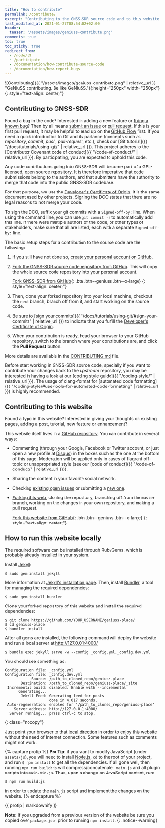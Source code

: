 ```yaml
---
title: "How to contribute"
permalink: /contribute/
excerpt: "Contributing to the GNSS-SDR source code and to this website."
last_modified_at: 2021-01-27T08:54:02+02:00
header:
  teaser: "/assets/images/geniuss-contribute.png"
comments: true
toc: true
toc_sticky: true
redirect_from:
  - /node/19
  - /participate
  - /documentation/how-contribute-source-code
  - /documentation/how-report-bugs
---
```



![Contributing]({{ "/assets/images/geniuss-contribute.png" | relative_url }} "GeNiuSS contributing. Be like GeNiuSS."){:height="250px" width="250px"}
{: style="text-align: center;"}

## Contributing to GNSS-SDR

Found a bug in the code? Interested in adding a new feature or [fixing a known bug](https://github.com/gnss-sdr/gnss-sdr/issues)? Then by all means [submit an issue](https://github.com/gnss-sdr/gnss-sdr/issues/new) or [pull request](https://help.github.com/articles/using-pull-requests/). If this is your first pull request, it may be helpful to read up on the [GitHub Flow](https://guides.github.com/introduction/flow/) first. If you need a quick introduction to Git and its parlance (concepts such as _repository_, _commit_, _push_, _pull-request_, etc.), check our [Git tutorial]({{ "/docs/tutorials/using-git/" | relative_url }}). This project adheres to the [Contributor Covenant code of
conduct]({{ "/code-of-conduct/" | relative_url }}). By participating, you are expected to uphold this code.

Any code contributions going into GNSS-SDR will become part of a GPL-licensed,
open source repository. It is therefore imperative that code submissions belong
to the authors, and that submitters have the authority to merge that code into
the public GNSS-SDR codebase.

For that purpose, we use the [Developer's Certificate of Origin](https://github.com/gnss-sdr/gnss-sdr/blob/next/.github/DCO.txt). It is the same document used by other projects. Signing the DCO states that there are
no legal reasons to not merge your code.

To sign the DCO, suffix your git commits with a `Signed-off-by:` line. When using
the command line, you can use `git commit -s` to automatically add this line. If
there were multiple authors of the code, or other types of stakeholders, make
sure that all are listed, each with a separate `Signed-off-by:` line.

The basic setup steps for a contribution to the source code are the following:

1. If you still have not done so, [create your personal account on GitHub](https://github.com/join).

2. [Fork the GNSS-SDR source code repository from GitHub](https://github.com/gnss-sdr/gnss-sdr/fork). This will copy the
whole source code repository into your personal account.

   [<i class="fab fa-github fa-lg"></i> Fork GNSS-SDR from GitHub](https://github.com/gnss-sdr/gnss-sdr/fork){: .btn .btn--geniuss .btn--x-large}
   {: style="text-align: center;"}

3. Then, clone your forked repository into your local machine, checkout the `next` branch, branch off from it, and start working on the source code.

4. Be sure to [sign your commits]({{ "/docs/tutorials/using-git/#sign-your-commits" | relative_url }}) to indicate that you fulfill the [Developer's Certificate of Origin](https://github.com/gnss-sdr/gnss-sdr/blob/next/.github/DCO.txt).

5. When your contribution is ready, head your browser to your GitHub repository, switch to the branch where your contributions are, and click the **Pull Request** button.

More details are available in the [CONTRIBUTING.md](https://github.com/gnss-sdr/gnss-sdr/blob/master/CONTRIBUTING.md) file.

Before start working in GNSS-SDR source code, specially if you want to contribute your changes back to the _upstream_ repository, you may be interested in having a look at our [coding style guide]({{ "/coding-style/" | relative_url }}). The usage of clang-format for [automated code formatting]({{ "/coding-style/#use-tools-for-automated-code-formatting" | relative_url }}) is highly recommended.

## Contributing to this website

Found a typo in this website? Interested in giving your thoughts on existing pages, adding a post, tutorial, new feature or enhancement?

This website itself lives in a [GitHub repository](https://github.com/gnss-sdr/geniuss-place.git). You can contribute in several ways:

 * Commenting (through your Google, Facebook or Twitter account, or just open a new profile at [Disqus](https://disqus.com/)) in the boxes such as the one at the bottom of this page. Moderation will be applied only in cases of flagrant off-topic or unappropriated style (see our [code of conduct]({{ "/code-of-conduct/" | relative_url }})).

 * Sharing the content in your favorite social network.

 * Checking [existing open issues](https://github.com/gnss-sdr/geniuss-place/issues/) or submitting a [new one](https://github.com/gnss-sdr/geniuss-place/issues/new).

 * [Forking this web](https://github.com/gnss-sdr/geniuss-place/fork), cloning the repository, branching off from the `master` branch, working on the changes in your own repository, and making a pull request.

   [<i class="fab fa-github fa-lg"></i> Fork this website from GitHub](https://github.com/gnss-sdr/geniuss-place/fork){: .btn .btn--geniuss .btn--x-large}
   {: style="text-align: center;"}


## How to run this website locally

The required software can be installed through [RubyGems](https://rubygems.org/), which is probably already installed in your system.

Install [Jekyll](https://jekyllrb.com/):

```console
$ sudo gem install jekyll
```

More information at [Jekyll's installation page](https://jekyllrb.com/docs/installation/). Then, install [Bundler](https://bundler.io/), a tool for managing the required dependencies:

```console
$ sudo gem install bundler
```

Clone your forked repository of this website and install the required dependencies:

```console
$ git clone https://github.com/YOUR_USERNAME/geniuss-place/
$ cd geniuss-place
$ bundler install
```

After all gems are installed, the following command will deploy the website and run a local server at http://127.0.0.1:4000/

```console
$ bundle exec jekyll serve -w --config _config.yml,_config.dev.yml
```

You should see something as:

```console
Configuration file: _config.yml
Configuration file: _config.dev.yml
            Source: /path_to_cloned_repo/geniuss-place
       Destination: /path_to_cloned_repo/geniuss-place/_site
 Incremental build: disabled. Enable with --incremental
      Generating...
       Jekyll Feed: Generating feed for posts      
                    done in 4.017 seconds.
 Auto-regeneration: enabled for '/path_to_cloned_repo/geniuss-place'
    Server address: http://127.0.0.1:4000/
  Server running... press ctrl-c to stop.
```
{: class="nocopy"}

Just point your browser to that [local direction](http://127.0.0.1:4000/) in order to enjoy this website without the need of Internet connection. Some features such as comments might not work.

{% capture protip %}
**Pro Tip**: if you want to modify JavaScript (under `assets/js`), you will need to install [Node.js](https://nodejs.org/en/), `cd` to the root of your project, and run `$ npm install` to get all the dependencies. If all gone well, then running `npm run build:js` will compress/concatenate `_main.js` and all plugin scripts into `main.min.js`. Thus, upon a change on JavaScript content, run:

```console
$ npm run build:js
```

in order to update the `main.js` script and implement the changes on the website.
{% endcapture %}

<div class="notice--warning">
{{ protip | markdownify }}
</div>

**Note**: If you upgraded from a previous version of the website be sure you copied over `package.json` prior to running `npm install`.
{: .notice--warning}
